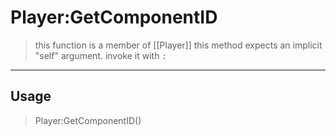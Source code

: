 # Player:GetComponentID
> this function is a member of [[Player]]
> this method expects an implicit "self" argument. invoke it with `:`
-----
## Usage
> Player:GetComponentID()
